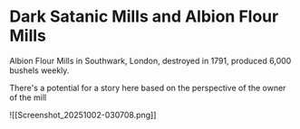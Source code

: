 # Dark Satanic Mills and Albion Flour Mills

Albion Flour Mills in Southwark, London, destroyed in 1791, produced 6,000 bushels weekly.


There's a potential for a story here based on the perspective of the owner of the mill


![[Screenshot_20251002-030708.png]]
